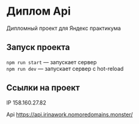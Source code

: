# Диплом Api
Дипломный проект для Яндекс практикума


## Запуск проекта

`npm run start` — запускает сервер  
`npm run dev` — запускает сервер с hot-reload


## Ссылки на проект

IP 158.160.27.82

Api https://api.irinawork.nomoredomains.monster/
